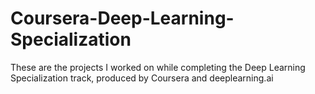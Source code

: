 # Coursera-Deep-Learning-Specialization
These are the projects I worked on while completing the Deep Learning Specialization track, produced by Coursera and deeplearning.ai
